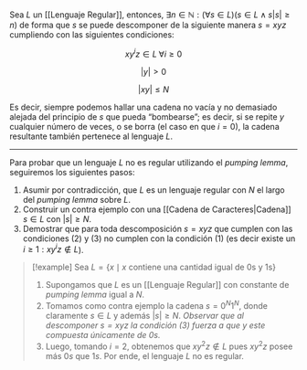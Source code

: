 Sea $L$ un [[Lenguaje Regular]], entonces, $\exists n \in \mathbb{N} : (\forall s \in L) (s \in L \land s |s| \geq n)$ de forma que $s$ se puede descomponer de la siguiente manera $s=xyz$ cumpliendo con las siguientes condiciones:

$$\tag{1} x y^i z \in L \; \forall i \geq 0$$

$$\tag{2} |y| \gt 0$$

$$\tag{3} |xy| \leq N$$

Es decir, siempre podemos hallar una cadena no vacía y no demasiado alejada del principio de $s$ que pueda “bombearse”; es decir, si se repite $y$ cualquier número de veces, o se borra (el caso en que $i = 0$), la cadena resultante también pertenece al lenguaje $L$.

***

Para probar que un lenguaje $L$ no es regular utilizando el *pumping lemma*, seguiremos los siguientes pasos:
1. Asumir por contradicción, que $L$ es un lenguaje regular con $N$ el largo del *pumping lemma* sobre $L$.
2. Construir un contra ejemplo con una [[Cadena de Caracteres|Cadena]] $s \in L$ con $|s| \geq N$.
3. Demostrar que para toda descomposición $s=xyz$ que cumplen con las condiciones $(2)$ y $(3)$ no cumplen con la condición $(1)$ (es decir existe un $i \geq 1: xy^iz \notin L$).

> [!example]
> Sea $L=\{x \mid x \text{ contiene una cantidad igual de 0s y 1s}\}$
> 
> 1. Supongamos que $L$ es un [[Lenguaje Regular]] con constante de *pumping lemma* igual a $N$.
> 2. Tomamos como contra ejemplo la cadena $s=0^N 1^N$, donde claramente $s \in L$ y además $|s| \geq N$. 
>    *Observar que al descomponer $s=xyz$ la condición $(3)$ fuerza a que $y$ este compuesta únicamente de $0s$.*
> 3. Luego, tomando $i=2$, obtenemos que $xy^2z \notin L$ pues $xy^2z$ posee más $0s$ que $1s$. Por ende, el lenguaje $L$ no es regular.
